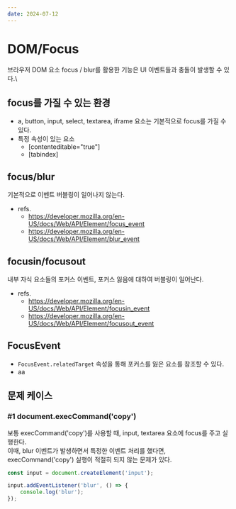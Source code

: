 ```yaml
---
date: 2024-07-12
---
```


# DOM/Focus

브라우저 DOM 요소 focus / blur를 활용한 기능은 UI 이벤트들과 충돌이 발생할 수 있다.\

## focus를 가질 수 있는 환경

- a, button, input, select, textarea, iframe 요소는 기본적으로 focus를 가질 수 있다.
- 특정 속성이 있는 요소
    - [contenteditable="true"]
    - [tabindex]

## focus/blur

기본적으로 이벤트 버블링이 일어나지 않는다.

- refs.
    - <https://developer.mozilla.org/en-US/docs/Web/API/Element/focus_event>
    - <https://developer.mozilla.org/en-US/docs/Web/API/Element/blur_event>

## focusin/focusout

내부 자식 요소들의 포커스 이벤트, 포커스 잃음에 대하여 버블링이 일어난다.

- refs.
    - <https://developer.mozilla.org/en-US/docs/Web/API/Element/focusin_event>
    - <https://developer.mozilla.org/en-US/docs/Web/API/Element/focusout_event>

## FocusEvent

- `FocusEvent.relatedTarget` 속성을 통해 포커스를 잃은 요소를 참조할 수 있다.
- aa

## 문제 케이스

### #1 document.execCommand('copy')

보통 execCommand('copy')를 사용할 때, input, textarea 요소에 focus를 주고 실행한다.\
이때, blur 이벤트가 발생하면서 특정한 이벤트 처리를 했다면, execCommand('copy') 실행이 적절히 되지 않는 문제가 있다.

```js
const input = document.createElement('input');

input.addEventListener('blur', () => {
    console.log('blur');
});

```
